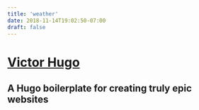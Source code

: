 ```yaml
---
title: 'weather'
date: 2018-11-14T19:02:50-07:00
draft: false
---
```


# [Victor Hugo](https://github.com/netlify-templates/victor-hugo)

## A Hugo boilerplate for creating truly epic websites

<script>
    api.getStationsData(function(err, devices) {
  console.log(devices);
});
</script>

